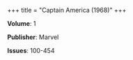 +++
title = "Captain America (1968)"
+++



**Volume**: 1

**Publisher**: Marvel

**Issues**: 100-454